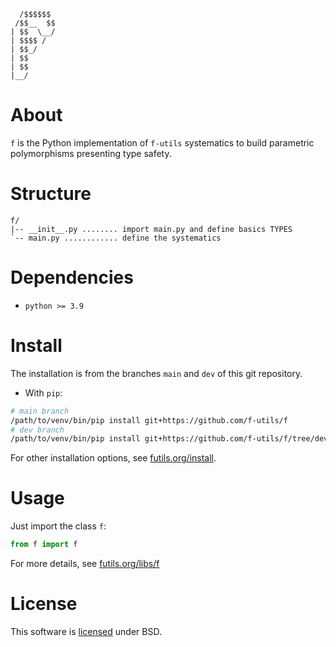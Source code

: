 ```
  /$$$$$$                                             
 /$$__  $$                                            
| $$  \__/
| $$$$ /
| $$_/
| $$
| $$
|__/                                                  
```

# About

`f` is the Python implementation of `f-utils` systematics to build parametric polymorphisms presenting type safety.

# Structure

```
f/
|-- __init__.py ........ import main.py and define basics TYPES
`-- main.py ............ define the systematics
```

# Dependencies

- `python >= 3.9`

# Install

The installation is from the branches `main` and `dev` of this git repository.

- With `pip`:
```bash
# main branch
/path/to/venv/bin/pip install git+https://github.com/f-utils/f
# dev branch
/path/to/venv/bin/pip install git+https://github.com/f-utils/f/tree/dev
```

For other installation options, see [futils.org/install](https://futils.org/docs/libs/install).

# Usage

Just import the class `f`:

```python
from f import f
```

For more details, see [futils.org/libs/f](https://futils.org/libs/f)

# License

This software is [licensed](./LICENSE) under BSD. 
